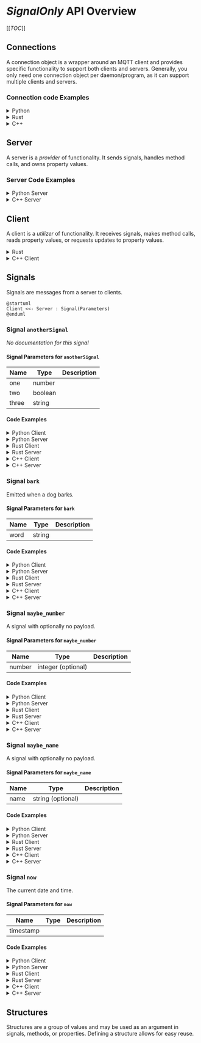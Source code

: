 # _SignalOnly_ API Overview

[[_TOC_]]

## Connections

A connection object is a wrapper around an MQTT client and provides specific functionality to support both clients and servers.
Generally, you only need one connection object per daemon/program, as it can support multiple clients and servers.  

### Connection code Examples

<details>
  <summary>Python</summary>

```python
from connection import MqttBrokerConnection, MqttTransportType, MqttTransport

transport = MqttTransport(MqttTransportType.TCP, "localhost", 1883) # Or: MqttTransport(MqttTransportType.UNIX, socket_path="/path/to/socket")
connection_object = MqttBrokerConnection(transport)
```

The `connection_object` will be passed to client and server constructors.

</details>

<details>
  <summary>Rust</summary>

Rust implementations use the [MQTTier](https://crates.io/crates/mqttier) crate for MQTT connectivity.  MQTTier is a wrapper around the [rumqttc](https://crates.io/crates/rumqttc) crate and handles serialization, message queuing, and acknowledgments.

```rust
use mqttier::{MqttierClient, MqttierOptions};

  let conn_opts = MqttierOptionsBuilder::new()
      .connection(Connection::TcpLocalhost(1883)) // Connection::UnixSocket("/path/to/socket") is also supported.
      .build()
      .unwrap()
      .expect("Failed to build MQTT connection options");
  let mut connection = MqttierClient::new(conn_opts).unwrap().expect("Failed to create MQTT client");
```

The `connection_object` will be passed to client and server constructors.

</details>

<details>
  <summary>C++</summary>

The C++ connection object is a wrapper around the [libmosquitto](https://mosquitto.org/api/files/mosquitto-h.html) C library.  This library only supports TCP and WebSocket connections.  Unix Domain Socket support may be added in the future.

```c++
#include "broker.hpp"

auto connection_object = std::make_shared<MqttBrokerConnection>("localhost", 1883, "daemon-name");
```

The `connection_object` will be passed to client and server constructors.

</details>

## Server

A server is a _provider_ of functionality.  It sends signals, handles method calls, and owns property values.

### Server Code Examples

<details>
  <summary>Python Server</summary>

```python
from signalonlyipc.client import SignalOnlyServer

server = SignalOnlyServer(connection_object)
```

The `server` object provides methods for emitting signals and updating properties.  It also allows for decorators to indicate method call handlers.

A full example can be viewed by looking at the `if __name__ == "__main__":` section of the generated `signalonlyipc.server.py` module.

</details>


<details>
  <summary>C++ Server</summary>

```c++

```

The `server` object provides methods for emitting signals and updating properties.  It also allows for decorators to indicate method call handlers.

A full example can be viewed by looking at the generated `examples/server_main.cpp` file.`

</details>

## Client

A client is a _utilizer_ of functionality.  It receives signals, makes method calls, reads property values, or requests updates to property values.

<details>
  <summary>Rust</summary>

```rust
let api_client = SignalOnlyClient::new(&mut connection).await;
```

A full example can be viewed by looking at the generated `client/examples/client.rs` file.

</details>

<details>
  <summary>C++ Client</summary>

A full example can be viewed by looking at the generated `examples/client_main.cpp` file.

</details>




## Signals

Signals are messages from a server to clients.

```plantuml
@startuml
Client <<- Server : Signal(Parameters)
@enduml
```

### Signal `anotherSignal`

_No documentation for this signal_

#### Signal Parameters for `anotherSignal`

| Name          | Type     |Description|
|---------------|----------|-----------|
|      one      |  number  ||
|      two      | boolean  ||
|     three     |  string  ||

#### Code Examples

<details>
  <summary>Python Client</summary>

The `anotherSignal` signal can be subscribed to by using the client's `receive_another_signal` decorator on a callback function. The name of the function does not matter. The function is called any time the signal is received.

```python
@client.receive_another_signal
def on_another_signal(one: float, two: bool, three: str):
    print(f"Got a 'anotherSignal' signal: one={ one } two={ two } three={ three } ")
```

</details>

<details>
  <summary>Python Server</summary>

A server can emit a `anotherSignal` signal simply by calling the server's `emit_another_signal` method.

```python
server.emit_another_signal(3.14, True, "apples")
```

</details>

<details>
  <summary>Rust Client</summary>

A Rust client receives signals through a `tokio::broadcast` channel.  Receiving from the channel returns a `Result<T, RecvError>` object.  

Since receiving a message through the channel blocks, it may be best to put this into a separate async task.

```rust
let mut another_signal_signal_rx = client.get_another_signal_receiver();
print("Got a 'anotherSignal' signal: {:?}", another_signal_signal_rx.recv().await);
```

</details>

<details>
  <summary>Rust Server</summary>

A server can emit a `anotherSignal` signal simply by calling the server's `emit_another_signal` method.

```rust
let publish_result = server.emit_another_signal(3.14, true, "apples".to_string()).await;
```

The return type is a **Pinned Boxed Future** that resolves to a `Result<(), MethodReturnCode>`.  The future is resolved when the signal is sent (with "publish complete" acknowledgment) or when an error occurs.  If you need to block until the signal is received by the MQTT broker, you can `.await` the future.

</details>

<details>
  <summary>C++ Client</summary>

A client can register a callback function to be called when a `anotherSignal` signal is received.  The callback function should take the same parameters as the signal.  In this example, we are using a lambda as the callback function.

```cpp
client.registerAnotherSignalCallback([](double one, bool two, const std::string& three) {
    std::cout << "one=" <<one << " | " << "two=" <<two << " | " << "three=" <<three <<  std::endl;
});
```

</details>

<details>
  <summary>C++ Server</summary>

A `anotherSignal` signal can be emitted by calling the server's `emitAnotherSignalSignal` method.  This returns a `std::future` that can be waited on if desired.  The future is resolved when the signal is sent.

```cpp
auto anotherSignalFuture = server.emitAnotherSignalSignal(3.14, true, "apples");
anotherSignalFuture.wait(); // Optional, to block until signal is sent.
```

</details>


### Signal `bark`

Emitted when a dog barks.

#### Signal Parameters for `bark`

| Name          | Type     |Description|
|---------------|----------|-----------|
|      word     |  string  ||

#### Code Examples

<details>
  <summary>Python Client</summary>

The `bark` signal can be subscribed to by using the client's `receive_bark` decorator on a callback function. The name of the function does not matter. The function is called any time the signal is received.

```python
@client.receive_bark
def on_bark(word: str):
    print(f"Got a 'bark' signal: word={ word } ")
```

</details>

<details>
  <summary>Python Server</summary>

A server can emit a `bark` signal simply by calling the server's `emit_bark` method.

```python
server.emit_bark("apples")
```

</details>

<details>
  <summary>Rust Client</summary>

A Rust client receives signals through a `tokio::broadcast` channel.  Receiving from the channel returns a `Result<T, RecvError>` object.  

Since receiving a message through the channel blocks, it may be best to put this into a separate async task.

```rust
let mut bark_signal_rx = client.get_bark_receiver();
print("Got a 'bark' signal: {:?}", bark_signal_rx.recv().await);
```

</details>

<details>
  <summary>Rust Server</summary>

A server can emit a `bark` signal simply by calling the server's `emit_bark` method.

```rust
let publish_result = server.emit_bark("apples".to_string()).await;
```

The return type is a **Pinned Boxed Future** that resolves to a `Result<(), MethodReturnCode>`.  The future is resolved when the signal is sent (with "publish complete" acknowledgment) or when an error occurs.  If you need to block until the signal is received by the MQTT broker, you can `.await` the future.

</details>

<details>
  <summary>C++ Client</summary>

A client can register a callback function to be called when a `bark` signal is received.  The callback function should take the same parameters as the signal.  In this example, we are using a lambda as the callback function.

```cpp
client.registerBarkCallback([](const std::string& word) {
    std::cout << "word=" <<word <<  std::endl;
});
```

</details>

<details>
  <summary>C++ Server</summary>

A `bark` signal can be emitted by calling the server's `emitBarkSignal` method.  This returns a `std::future` that can be waited on if desired.  The future is resolved when the signal is sent.

```cpp
auto barkFuture = server.emitBarkSignal("apples");
barkFuture.wait(); // Optional, to block until signal is sent.
```

</details>


### Signal `maybe_number`

A signal with optionally no payload.

#### Signal Parameters for `maybe_number`

| Name          | Type     |Description|
|---------------|----------|-----------|
|     number    | integer   (optional)||

#### Code Examples

<details>
  <summary>Python Client</summary>

The `maybe_number` signal can be subscribed to by using the client's `receive_maybe_number` decorator on a callback function. The name of the function does not matter. The function is called any time the signal is received.

```python
@client.receive_maybe_number
def on_maybe_number(number: int | None):
    print(f"Got a 'maybe_number' signal: number={ number } ")
```

</details>

<details>
  <summary>Python Server</summary>

A server can emit a `maybe_number` signal simply by calling the server's `emit_maybe_number` method.

```python
server.emit_maybe_number(42)
```

</details>

<details>
  <summary>Rust Client</summary>

A Rust client receives signals through a `tokio::broadcast` channel.  Receiving from the channel returns a `Result<T, RecvError>` object.  

Since receiving a message through the channel blocks, it may be best to put this into a separate async task.

```rust
let mut maybe_number_signal_rx = client.get_maybe_number_receiver();
print("Got a 'maybe_number' signal: {:?}", maybe_number_signal_rx.recv().await);
```

</details>

<details>
  <summary>Rust Server</summary>

A server can emit a `maybe_number` signal simply by calling the server's `emit_maybe_number` method.

```rust
let publish_result = server.emit_maybe_number(Some(42)).await;
```

The return type is a **Pinned Boxed Future** that resolves to a `Result<(), MethodReturnCode>`.  The future is resolved when the signal is sent (with "publish complete" acknowledgment) or when an error occurs.  If you need to block until the signal is received by the MQTT broker, you can `.await` the future.

</details>

<details>
  <summary>C++ Client</summary>

A client can register a callback function to be called when a `maybe_number` signal is received.  The callback function should take the same parameters as the signal.  In this example, we are using a lambda as the callback function.

```cpp
client.registerMaybeNumberCallback([](boost::optional<int> number) {
    std::cout << "number=" << "None" <<  std::endl;
});
```

</details>

<details>
  <summary>C++ Server</summary>

A `maybe_number` signal can be emitted by calling the server's `emitMaybeNumberSignal` method.  This returns a `std::future` that can be waited on if desired.  The future is resolved when the signal is sent.

```cpp
auto maybeNumberFuture = server.emitMaybeNumberSignal(42);
maybeNumberFuture.wait(); // Optional, to block until signal is sent.
```

</details>


### Signal `maybe_name`

A signal with optionally no payload.

#### Signal Parameters for `maybe_name`

| Name          | Type     |Description|
|---------------|----------|-----------|
|      name     |  string   (optional)||

#### Code Examples

<details>
  <summary>Python Client</summary>

The `maybe_name` signal can be subscribed to by using the client's `receive_maybe_name` decorator on a callback function. The name of the function does not matter. The function is called any time the signal is received.

```python
@client.receive_maybe_name
def on_maybe_name(name: str | None):
    print(f"Got a 'maybe_name' signal: name={ name } ")
```

</details>

<details>
  <summary>Python Server</summary>

A server can emit a `maybe_name` signal simply by calling the server's `emit_maybe_name` method.

```python
server.emit_maybe_name("apples")
```

</details>

<details>
  <summary>Rust Client</summary>

A Rust client receives signals through a `tokio::broadcast` channel.  Receiving from the channel returns a `Result<T, RecvError>` object.  

Since receiving a message through the channel blocks, it may be best to put this into a separate async task.

```rust
let mut maybe_name_signal_rx = client.get_maybe_name_receiver();
print("Got a 'maybe_name' signal: {:?}", maybe_name_signal_rx.recv().await);
```

</details>

<details>
  <summary>Rust Server</summary>

A server can emit a `maybe_name` signal simply by calling the server's `emit_maybe_name` method.

```rust
let publish_result = server.emit_maybe_name(Some("apples".to_string())).await;
```

The return type is a **Pinned Boxed Future** that resolves to a `Result<(), MethodReturnCode>`.  The future is resolved when the signal is sent (with "publish complete" acknowledgment) or when an error occurs.  If you need to block until the signal is received by the MQTT broker, you can `.await` the future.

</details>

<details>
  <summary>C++ Client</summary>

A client can register a callback function to be called when a `maybe_name` signal is received.  The callback function should take the same parameters as the signal.  In this example, we are using a lambda as the callback function.

```cpp
client.registerMaybeNameCallback([](boost::optional<std::string> name) {
    std::cout << "name=" << "None" <<  std::endl;
});
```

</details>

<details>
  <summary>C++ Server</summary>

A `maybe_name` signal can be emitted by calling the server's `emitMaybeNameSignal` method.  This returns a `std::future` that can be waited on if desired.  The future is resolved when the signal is sent.

```cpp
auto maybeNameFuture = server.emitMaybeNameSignal(boost::make_optional(std::string("apples")));
maybeNameFuture.wait(); // Optional, to block until signal is sent.
```

</details>


### Signal `now`

The current date and time.

#### Signal Parameters for `now`

| Name          | Type     |Description|
|---------------|----------|-----------|
|   timestamp   |          ||

#### Code Examples

<details>
  <summary>Python Client</summary>

The `now` signal can be subscribed to by using the client's `receive_now` decorator on a callback function. The name of the function does not matter. The function is called any time the signal is received.

```python
@client.receive_now
def on_now(timestamp: datetime.datetime):
    print(f"Got a 'now' signal: timestamp={ timestamp } ")
```

</details>

<details>
  <summary>Python Server</summary>

A server can emit a `now` signal simply by calling the server's `emit_now` method.

```python
server.emit_now(datetime.datetime.now())
```

</details>

<details>
  <summary>Rust Client</summary>

A Rust client receives signals through a `tokio::broadcast` channel.  Receiving from the channel returns a `Result<T, RecvError>` object.  

Since receiving a message through the channel blocks, it may be best to put this into a separate async task.

```rust
let mut now_signal_rx = client.get_now_receiver();
print("Got a 'now' signal: {:?}", now_signal_rx.recv().await);
```

</details>

<details>
  <summary>Rust Server</summary>

A server can emit a `now` signal simply by calling the server's `emit_now` method.

```rust
let publish_result = server.emit_now(chrono::Utc::now()).await;
```

The return type is a **Pinned Boxed Future** that resolves to a `Result<(), MethodReturnCode>`.  The future is resolved when the signal is sent (with "publish complete" acknowledgment) or when an error occurs.  If you need to block until the signal is received by the MQTT broker, you can `.await` the future.

</details>

<details>
  <summary>C++ Client</summary>

A client can register a callback function to be called when a `now` signal is received.  The callback function should take the same parameters as the signal.  In this example, we are using a lambda as the callback function.

```cpp
client.registerNowCallback([](std::chrono::time_point<std::chrono::system_clock> timestamp) {
    std::cout << "timestamp=" <<timestamp <<  std::endl;
});
```

</details>

<details>
  <summary>C++ Server</summary>

A `now` signal can be emitted by calling the server's `emitNowSignal` method.  This returns a `std::future` that can be waited on if desired.  The future is resolved when the signal is sent.

```cpp
auto nowFuture = server.emitNowSignal(std::chrono::system_clock::now());
nowFuture.wait(); // Optional, to block until signal is sent.
```

</details>






## Structures

Structures are a group of values and may be used as an argument in signals, methods, or properties.  Defining a structure allows for easy reuse.
